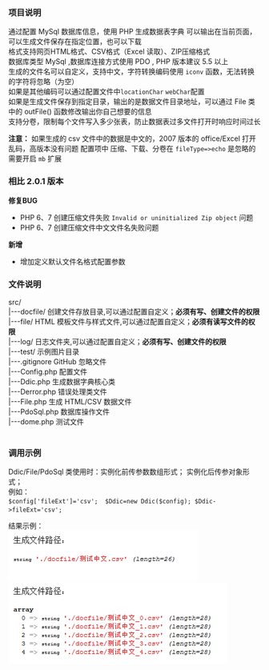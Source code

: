 ### 项目说明
通过配置 MySql 数据库信息，使用 PHP 生成数据表字典
可以输出在当前页面，可以生成文件保存在指定位置，也可以下载    
格式支持网页HTML格式、CSV格式（Excel 读取）、ZIP压缩格式      
数据库类型 MySql ,数据库连接方式使用 PDO , PHP 版本建议 5.5 以上  
生成的文件名可以自定义，支持中文，字符转换编码使用 `iconv` 函数，无法转换的字符将忽略（为空）      
如果是其他编码可以通过配置文件中`locationChar` `webChar`配置  
如果是生成文件保存到指定目录，输出的是数据文件目录地址，可以通过 File 类中的 outFile() 函数修改输出你自己想要的信息  
支持分卷，限制每个文件写入多少张表，防止数据表过多文件打开时响应时间过长

**注意：**  如果生成的 csv 文件中的数据是中文的，2007 版本的 office/Excel 打开乱码，高版本没有问题
配置项中 压缩、下载、分卷在 `fileType=>echo` 是忽略的
<br/>
需要开启 `mb` 扩展   


### 相比 2.0.1 版本
**修复BUG**<br/>
- PHP 6、7 创建压缩文件失败 `Invalid or uninitialized Zip object` 问题
- PHP 6、7 创建压缩文件中文文件名失败问题    
     
**新增**<br/>
- 增加定义默认文件名格式配置参数


### 文件说明
src/     
|---docfile/		创建文件存放目录,可以通过配置自定义；**必须有写、创建文件的权限**<br/>
|---file/			HTML 模板文件与样式文件,可以通过配置自定义；**必须有读写文件的权限**<br/>
|---log/			日志文件夹,可以通过配置自定义；**必须有写、创建文件的权限**<br/>
|---test/			示例图片目录       
|---.gitignore		GitHub 忽略文件      
|---Config.php		配置文件     
|---Ddic.php		生成数据字典核心类     
|---Derror.php		错误处理类文件     
|---File.php		生成 HTML/CSV 数据文件    
|---PdoSql.php		数据库操作文件      
|---dome.php		测试文件     
<br/>

### 调用示例
Ddic/File/PdoSql 类使用时：实例化前传参数数组形式； 实例化后传参对象形式；   
例如：  
      `$config['fileExt']='csv'; 
       $Ddic=new Ddic($config);
       $Ddic->fileExt='csv';` 
      
结果示例：  
![示例单个文件](./src/test/test_file.png)
![多个文件](./src/test/test_files.png)